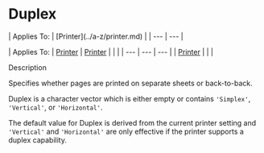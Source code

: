 




<h1 class="heading"><span class="name">Duplex</span></h1>
| Applies To: | [Printer](../a-z/printer.md) |
| --- | ---  |

| Applies To: | [Printer](../a-z/printer.md) | [Printer](../a-z/printer.md) |  |  |
| --- | --- | ---  |
| [Printer](../a-z/printer.md) |  |  |


Description


Specifies whether pages are printed on separate sheets or back-to-back.


Duplex is a character vector which is either empty or contains `'Simplex'`, `'Vertical'`, or `'Horizontal'`.


The default value for Duplex is derived from the current printer setting and `'Vertical'` and `'Horizontal'` are only effective if the printer supports a duplex capability.



